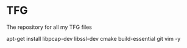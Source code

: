 # TFG
The repository for all my TFG files


apt-get install libpcap-dev libssl-dev cmake build-essential git vim -y

